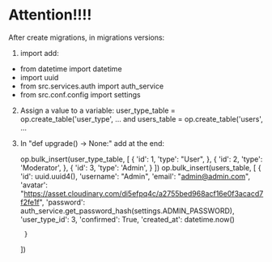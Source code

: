 # **Attention**!!!!

After create migrations, in migrations versions:
1. import add:
- from datetime import datetime
- import uuid
- from src.services.auth import auth_service
- from src.conf.config import settings

2. Assign a value to a variable: 
user_type_table = op.create_table('user_type', ...
and
users_table = op.create_table('users', ...
3. In "def upgrade() -> None:" add at the end:

    op.bulk_insert(user_type_table, [
        {
            'id': 1,
            'type': "User",
        },
        {
            'id': 2,
            'type': 'Moderator',
        },
        {
            'id': 3,
            'type': 'Admin',
        }
    ])
    op.bulk_insert(users_table, [
        {
            'id': uuid.uuid4(),
            'username': "Admin",
            'email': "admin@admin.com",
            'avatar': "https://asset.cloudinary.com/di5efpq4c/a2755bed968acf16e0f3acacd7f2fe1f",
            'password': auth_service.get_password_hash(settings.ADMIN_PASSWORD),
            'user_type_id': 3,
            'confirmed': True,
            'created_at': datetime.now()

        }
    ])
    

